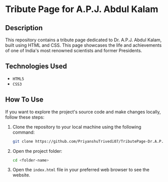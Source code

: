 # Tribute Page for A.P.J. Abdul Kalam

## Description

This repository contains a tribute page dedicated to Dr. A.P.J. Abdul Kalam, built using HTML and CSS. This page showcases the life and achievements of one of India's most renowned scientists and former Presidents.


## Technologies Used

- `HTML5`
- `CSS3`

## How To Use

If you want to explore the project's source code and make changes locally, follow these steps:

1. Clone the repository to your local machine using the following command:
   ```bash
   git clone https://github.com/PriyanshuTrivedi07/TributePage-Dr.A.P.J.AbdulKalam.git
2. Open the project folder:
   ```bash
   cd <folder-name>
   
3. Open the `index.html` file in your preferred web browser to see the website.



